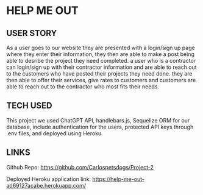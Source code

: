 # HELP ME OUT 

## USER STORY

As a user goes to our website they are presented with a login/sign up page where they enter their information, they then are able to make a post being able to desribe the project they need completed. a user who is a contractor can login/sign up with their contractor information and are able to reach out to the customers who have posted their projects they need done. they are then able to offer their services, give rates to customers and customers are able to reach out to the contractor who most fits their needs.   

## TECH USED 

This project we used ChatGPT API, handlebars.js, Sequelize ORM for our database, include authentication for the users, protected API keys through .env files, and deployed using Heroku.   

## LINKS 

Github Repo:
https://github.com/Carlospetsdogs/Project-2 

Deployed Heroku application link:
https://help-me-out-ad69127acabe.herokuapp.com/

